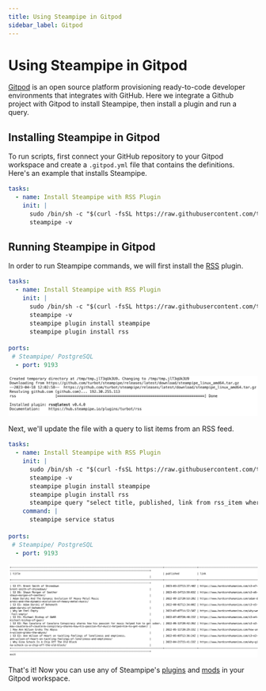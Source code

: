 ```yaml
---
title: Using Steampipe in Gitpod
sidebar_label: Gitpod
---
```

# Using Steampipe in Gitpod

[Gitpod](https://www.gitpod.io/) is an open source platform provisioning ready-to-code developer environments that integrates with GitHub. Here we integrate a Github project with Gitpod to install Steampipe, then install a plugin and run a query.

## Installing Steampipe in Gitpod

To run scripts, first connect your GitHub repository to your Gitpod workspace and create a `.gitpod.yml` file that contains the definitions. Here's an example that installs Steampipe.

```yaml
tasks:
  - name: Install Steampipe with RSS Plugin
    init: |
      sudo /bin/sh -c "$(curl -fsSL https://raw.githubusercontent.com/turbot/steampipe/main/install.sh)"
      steampipe -v

```

## Running Steampipe in Gitpod

In order to run Steampipe commands, we will first install the [RSS](https://hub.steampipe.io/plugins/turbot/rss) plugin.

```yaml
tasks:
  - name: Install Steampipe with RSS Plugin
    init: |
      sudo /bin/sh -c "$(curl -fsSL https://raw.githubusercontent.com/turbot/steampipe/main/install.sh)"
      steampipe -v
      steampipe plugin install steampipe
      steampipe plugin install rss

ports:
 # Steampipe/ PostgreSQL
  - port: 9193

```

<div style={{"marginBottom":"2em","borderWidth":"thin", "borderStyle":"solid", "borderColor":"lightgray", "padding":"20px", "width":"90%"}}>
<img alt="gitpod-plugin-installed" src="/images/docs/ci-cd-pipelines/gitpod-config-install.png" />
</div>

Next, we'll update the file with a query to list items from an RSS feed.

```yaml
tasks:
  - name: Install Steampipe with RSS Plugin
    init: |
      sudo /bin/sh -c "$(curl -fsSL https://raw.githubusercontent.com/turbot/steampipe/main/install.sh)"
      steampipe -v
      steampipe plugin install steampipe
      steampipe plugin install rss
      steampipe query "select title, published, link from rss_item where feed_link = 'https://www.hardcorehumanism.com/feed/' order by published desc;"
    command: |
      steampipe service status

ports:
 # Steampipe/ PostgreSQL
  - port: 9193

```

<div style={{"marginBottom":"2em","borderWidth":"thin", "borderStyle":"solid", "borderColor":"lightgray", "padding":"20px", "width":"90%"}}>
<img alt="gitpod-query-output" src="/images/docs/ci-cd-pipelines/gitpod-config-data-preview.png" />
</div>

That's it! Now you can use any of Steampipe's [plugins](https://hub.steampipe.io/plugins) and [mods](https://hub.steampipe.io/mods) in your Gitpod workspace.

